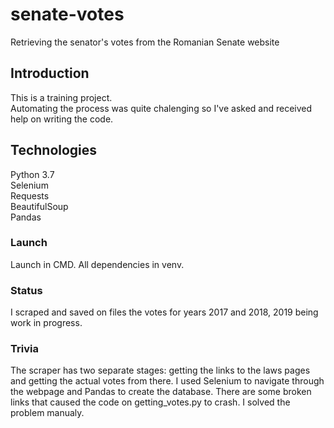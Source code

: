 # senate-votes
Retrieving the senator's votes from the Romanian Senate website

## Introduction 
This is a training project. \
Automating the process was quite chalenging so I've asked and received help on writing the code.

## Technologies 
Python 3.7 \
Selenium \
Requests \
BeautifulSoup \
Pandas 

### Launch 
Launch in CMD. All dependencies in venv.

### Status 
I scraped and saved on files the votes for years 2017 and 2018, 2019 being work in progress. 

### Trivia 
The scraper has two separate stages: getting the links to the laws pages and getting the actual votes from there. I used Selenium to navigate through the webpage and Pandas to create the database. There are some broken links that caused the code on getting_votes.py to crash. I solved the problem manualy.
